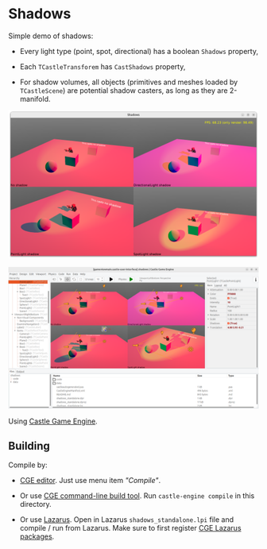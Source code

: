 # Shadows

Simple demo of shadows:

- Every light type (point, spot, directional) has a boolean `Shadows` property,

- Each `TCastleTransforem` has `CastShadows` property,

- For shadow volumes, all objects (primitives and meshes loaded by `TCastleScene`) are potential shadow casters, as long as they are 2-manifold.

![Screenshot](screenshot.png)

![Screenshot from editor](screenshot_editor.png)

Using [Castle Game Engine](https://castle-engine.io/).

## Building

Compile by:

- [CGE editor](https://castle-engine.io/manual_editor.php). Just use menu item _"Compile"_.

- Or use [CGE command-line build tool](https://castle-engine.io/build_tool). Run `castle-engine compile` in this directory.

- Or use [Lazarus](https://www.lazarus-ide.org/). Open in Lazarus `shadows_standalone.lpi` file and compile / run from Lazarus. Make sure to first register [CGE Lazarus packages](https://castle-engine.io/documentation.php).
